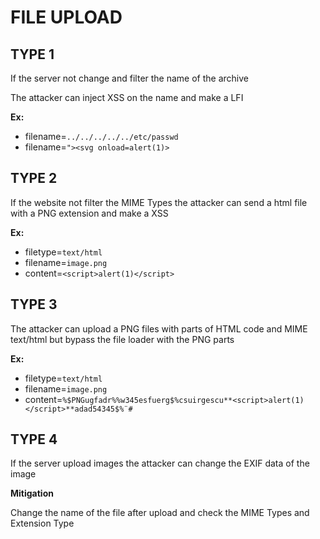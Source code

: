 # FILE UPLOAD

## **TYPE 1**

If the server not change and filter the name of the archive

The attacker can inject XSS on the name and make a LFI

**Ex:**

- filename=`../../../../../etc/passwd`
- filename=`"><svg onload=alert(1)>`

## **TYPE 2**

If the website not filter the MIME Types the attacker can send a html file with a PNG extension and make a XSS

**Ex:**

- filetype=`text/html`
- filename=`image.png`
- content=`<script>alert(1)</script>`

## **TYPE 3**

The attacker can upload a PNG files with parts of HTML code and MIME text/html but bypass the file loader with the PNG parts

**Ex:**

- filetype=`text/html`
- filename=`image.png`
- content=`%$PNGugfadr%%w345esfuerg$%csuirgescu**<script>alert(1)</script>**adad54345$%¨#`

## **TYPE 4**

If the server upload images the attacker can change the EXIF data of the image

**Mitigation**

Change the name of the file after upload and check the MIME Types and Extension Type
